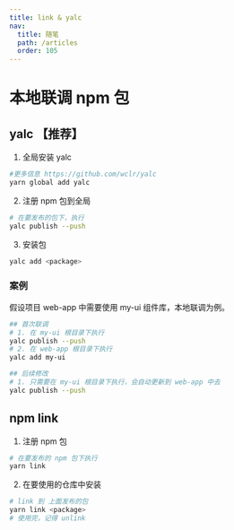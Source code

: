 ```yaml
---
title: link & yalc
nav:
  title: 随笔
  path: /articles
  order: 105
---
```


# 本地联调 npm 包

## yalc 【推荐】

1. 全局安装 yalc

```bash
#更多信息 https://github.com/wclr/yalc
yarn global add yalc
```

2. 注册 npm 包到全局

```bash
# 在要发布的包下，执行
yalc publish --push
```

3. 安装包

```bash
yalc add <package>
```

### 案例

假设项目 web-app 中需要使用 my-ui 组件库，本地联调为例。

```bash
## 首次联调
# 1. 在 my-ui 根目录下执行
yalc publish --push
# 2. 在 web-app 根目录下执行
yalc add my-ui

## 后续修改
# 1. 只需要在 my-ui 根目录下执行，会自动更新到 web-app 中去
yalc publish --push
```

## npm link

1. 注册 npm 包

```bash
# 在要发布的 npm 包下执行
yarn link
```

2. 在要使用的仓库中安装

```bash
# link 到 上面发布的包
yarn link <package>
# 使用完，记得 unlink
```
